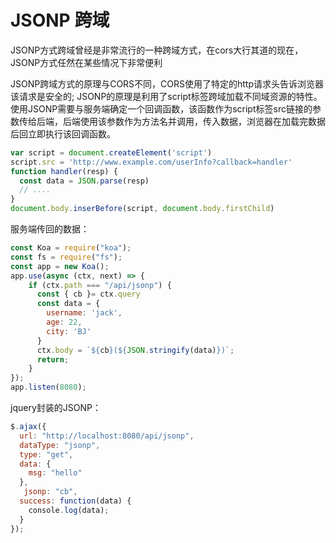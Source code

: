 # JSONP 跨域

JSONP方式跨域曾经是非常流行的一种跨域方式，在cors大行其道的现在，JSONP方式任然在某些情况下非常便利


JSONP跨域方式的原理与CORS不同，CORS使用了特定的http请求头告诉浏览器该请求是安全的;
JSONP的原理是利用了script标签跨域加载不同域资源的特性。使用JSONP需要与服务端确定一个回调函数，该函数作为script标签src链接的参数传给后端，后端使用该参数作为方法名并调用，传入数据，浏览器在加载完数据后回立即执行该回调函数。


```js
var script = document.createElement('script')
script.src = 'http://www.example.com/userInfo?callback=handler'
function handler(resp) {
  const data = JSON.parse(resp)
  // ....
}
document.body.inserBefore(script, document.body.firstChild)
```
服务端传回的数据：
```js
const Koa = require("koa");
const fs = require("fs");
const app = new Koa();
app.use(async (ctx, next) => {
    if (ctx.path === "/api/jsonp") {
      const { cb }= ctx.query
      const data = {
        username: 'jack',
        age: 22,
        city: 'BJ'
      }
      ctx.body = `${cb}(${JSON.stringify(data)})`;
      return;
    }
});
app.listen(8080);
```

jquery封装的JSONP：
```js
$.ajax({  
  url: "http://localhost:8080/api/jsonp",
  dataType: "jsonp",    
  type: "get",  
  data: {      
    msg: "hello"  
  },   
   jsonp: "cb",   
  success: function(data) {    
    console.log(data);  
  }  
});
```

